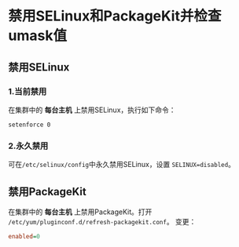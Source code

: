 禁用SELinux和PackageKit并检查umask值
================================================================================
## 禁用SELinux
### 1.当前禁用
在集群中的 **每台主机** 上禁用SELinux，执行如下命令：
```shell
setenforce 0
```

### 2.永久禁用
可在`/etc/selinux/config`中永久禁用SELinux，设置 `SELINUX=disabled`。

## 禁用PackageKit
在集群中的 **每台主机** 上禁用PackageKit。打开
`/etc/yum/pluginconf.d/refresh-packagekit.conf`。 变更：
```ini
enabled=0
```